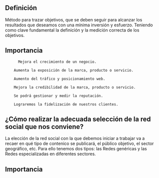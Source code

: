 <h2>Definición</h2>
  Método para trazar objetivos, que se deben seguir para alcanzar los resultados que deseamos con una mínima inversión y esfuerzo.
  Teniendo como clave fundamental la definición y la medición correcta de los objetivos.
<h2>Importancia</h2>
  
          Mejora el crecimiento de un negocio.
  
        Aumenta la exposición de la marca, producto o servicio.
  
        Aumento del tráfico y posicionamiento web.
  
        Mejora la credibilidad de la marca, producto o servicio.
  
        Se podrá gestionar y medir la reputación.
  
        Lograremos la fidelización de nuestros clientes.
  
<h2>¿Cómo realizar la adecuada selección de la red social que nos conviene?</h2>
La elección de la red social con la que debemos iniciar a trabajar va a recaer en qué tipo de contenico se publicará, el público objetivo,
el sector geográfico, etc. Para ello tenemos dos tipos: las Redes genéricas y las Redes especializadas en diferentes sectores.

<h2>Importancia</h2>
